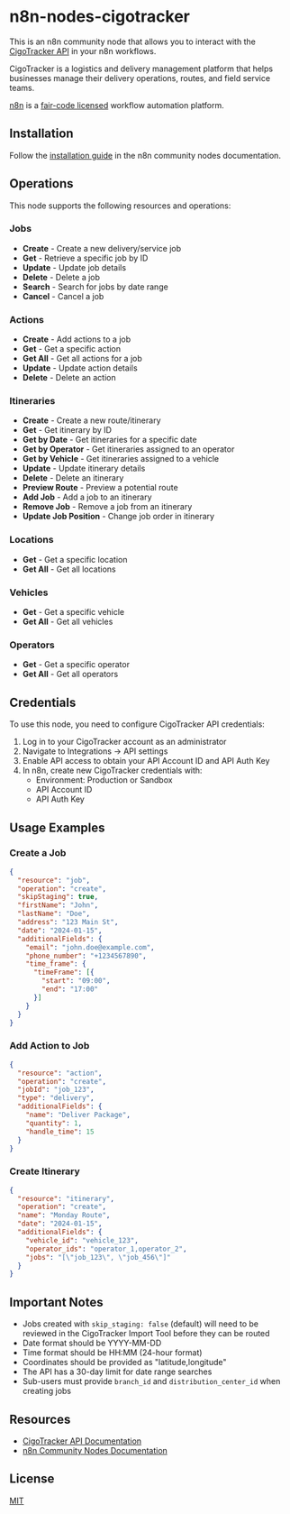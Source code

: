 # n8n-nodes-cigotracker

This is an n8n community node that allows you to interact with the [CigoTracker API](https://app.cigotracker.com/api/documentation) in your n8n workflows.

CigoTracker is a logistics and delivery management platform that helps businesses manage their delivery operations, routes, and field service teams.

[n8n](https://n8n.io/) is a [fair-code licensed](https://docs.n8n.io/reference/license/) workflow automation platform.

## Installation

Follow the [installation guide](https://docs.n8n.io/integrations/community-nodes/installation/) in the n8n community nodes documentation.

## Operations

This node supports the following resources and operations:

### Jobs
- **Create** - Create a new delivery/service job
- **Get** - Retrieve a specific job by ID
- **Update** - Update job details
- **Delete** - Delete a job
- **Search** - Search for jobs by date range
- **Cancel** - Cancel a job

### Actions
- **Create** - Add actions to a job
- **Get** - Get a specific action
- **Get All** - Get all actions for a job
- **Update** - Update action details
- **Delete** - Delete an action

### Itineraries
- **Create** - Create a new route/itinerary
- **Get** - Get itinerary by ID
- **Get by Date** - Get itineraries for a specific date
- **Get by Operator** - Get itineraries assigned to an operator
- **Get by Vehicle** - Get itineraries assigned to a vehicle
- **Update** - Update itinerary details
- **Delete** - Delete an itinerary
- **Preview Route** - Preview a potential route
- **Add Job** - Add a job to an itinerary
- **Remove Job** - Remove a job from an itinerary
- **Update Job Position** - Change job order in itinerary

### Locations
- **Get** - Get a specific location
- **Get All** - Get all locations

### Vehicles
- **Get** - Get a specific vehicle
- **Get All** - Get all vehicles

### Operators
- **Get** - Get a specific operator
- **Get All** - Get all operators

## Credentials

To use this node, you need to configure CigoTracker API credentials:

1. Log in to your CigoTracker account as an administrator
2. Navigate to Integrations → API settings
3. Enable API access to obtain your API Account ID and API Auth Key
4. In n8n, create new CigoTracker credentials with:
   - Environment: Production or Sandbox
   - API Account ID
   - API Auth Key

## Usage Examples

### Create a Job

```json
{
  "resource": "job",
  "operation": "create",
  "skipStaging": true,
  "firstName": "John",
  "lastName": "Doe",
  "address": "123 Main St",
  "date": "2024-01-15",
  "additionalFields": {
    "email": "john.doe@example.com",
    "phone_number": "+1234567890",
    "time_frame": {
      "timeFrame": [{
        "start": "09:00",
        "end": "17:00"
      }]
    }
  }
}
```

### Add Action to Job

```json
{
  "resource": "action",
  "operation": "create",
  "jobId": "job_123",
  "type": "delivery",
  "additionalFields": {
    "name": "Deliver Package",
    "quantity": 1,
    "handle_time": 15
  }
}
```

### Create Itinerary

```json
{
  "resource": "itinerary",
  "operation": "create",
  "name": "Monday Route",
  "date": "2024-01-15",
  "additionalFields": {
    "vehicle_id": "vehicle_123",
    "operator_ids": "operator_1,operator_2",
    "jobs": "[\"job_123\", \"job_456\"]"
  }
}
```

## Important Notes

- Jobs created with `skip_staging: false` (default) will need to be reviewed in the CigoTracker Import Tool before they can be routed
- Date format should be YYYY-MM-DD
- Time format should be HH:MM (24-hour format)
- Coordinates should be provided as "latitude,longitude"
- The API has a 30-day limit for date range searches
- Sub-users must provide `branch_id` and `distribution_center_id` when creating jobs

## Resources

- [CigoTracker API Documentation](https://app.cigotracker.com/api/documentation)
- [n8n Community Nodes Documentation](https://docs.n8n.io/integrations/community-nodes/)

## License

[MIT](https://github.com/vulture916/n8n-nodes-cigotracker/blob/master/LICENSE)